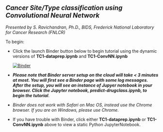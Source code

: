 ## *Cancer Site/Type classification using Convolutional Neural Network*
*Presented by S. Ravichandran, Ph.D., BIDS, Frederick National Laboratory for Cancer Research (FNLCR)*

To begin: 

* Click the launch Binder button below to begin tutorial using the dynamic versions of **TC1-dataprep.ipynb** and **TC1-ConvNN.ipynb**

  [![Binder](https://mybinder.org/badge_logo.svg)](https://mybinder.org/v2/gh/ravichas/ML-TC1/master)

 * ***Please note that Binder server setup on the cloud will take < 3 minutes at most. You will first see a Binder page with some log messages. After the setup, you will see an instance of Jupyer notebook in your browser. Click the Jupyter notebook, predict-drugclass.ipynb, to begin the tutorial***.
  
  * *Binder does not work with Safari on Mac OS, instead use the Chrome browser. If you are on Windows, please use Chrome.*


* If you have trouble with Binder, click either **TC1-dataprep.ipynb** or **TC1-ConvNN.ipynb** above to view a static Python JupyterNotebook.
